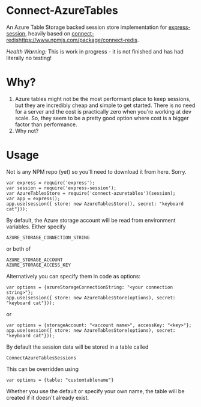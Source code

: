 Connect-AzureTables
===================

An Azure Table Storage backed session store implementation for [express-session](https://github.com/expressjs/session#session-store-implementation), heavily based on [connect-redis]()https://www.npmjs.com/package/connect-redis.

*Health Warning:* This is work in progress - it is not finished and has had literally no testing!

Why?
====

1. Azure tables might not be the most performant place to keep sessions, but they are incredibly cheap and simple to get started. There is no need for a server and the cost is practically zero when you're working at dev scale. So, they seem to be a pretty good option where cost is a bigger factor than performance.
2. Why not?

Usage
=====

Not is any NPM repo (yet) so you'll need to download it from here. Sorry.

    var express = require('express');
    var session = require('express-session');
    var AzureTablesStore = require('connect-azuretables')(session);
    var app = express();
    app.use(session({ store: new AzureTablesStore(), secret: "keyboard cat"}));

By default, the Azure storage account will be read from environment variables. Either specify 

    AZURE_STORAGE_CONNECTION_STRING
    
or both of

    AZURE_STORAGE_ACCOUNT
    AZURE_STORAGE_ACCESS_KEY
    
Alternatively you can specify them in code as options:

    var options = {azureStorageConnectionString: "<your connection string>"};
    app.use(session({ store: new AzureTablesStore(options), secret: "keyboard cat"}));
 
or

    var options = {storageAccount: "<account name>", accessKey: "<key>"};
    app.use(session({ store: new AzureTablesStore(options), secret: "keyboard cat"}));
  
By default the session data will be stored in a table called

    ConnectAzureTablesSessions
    
This can be overridden using 

    var options = {table: "customtablename"}
  
Whether you use the default or specify your own name, the table will be created if it doesn't already exist.
